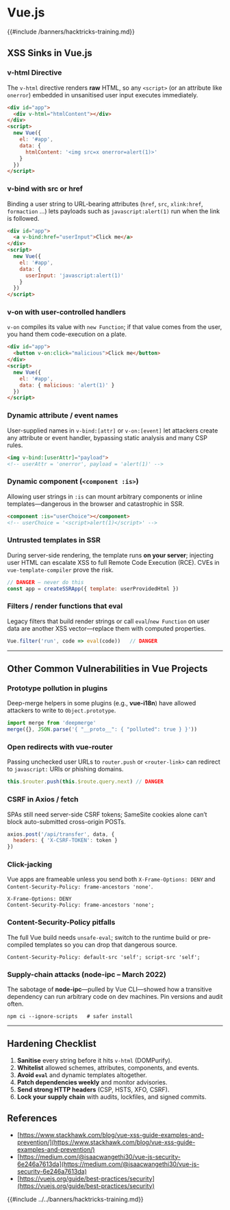 # Vue.js

{{#include /banners/hacktricks-training.md}}



## XSS Sinks in Vue.js

### v-html Directive
The `v-html` directive renders **raw** HTML, so any `<script>` (or an attribute like `onerror`) embedded in unsanitised user input executes immediately.

```html
<div id="app">
  <div v-html="htmlContent"></div>
</div>
<script>
  new Vue({
    el: '#app',
    data: {
      htmlContent: '<img src=x onerror=alert(1)>'
    }
  })
</script>
```

### v-bind with src or href
Binding a user string to URL-bearing attributes (`href`, `src`, `xlink:href`, `formaction` …) lets payloads such as `javascript:alert(1)` run when the link is followed.

```html
<div id="app">
  <a v-bind:href="userInput">Click me</a>
</div>
<script>
  new Vue({
    el: '#app',
    data: {
      userInput: 'javascript:alert(1)'
    }
  })
</script>
```

### v-on with user-controlled handlers
`v-on` compiles its value with `new Function`; if that value comes from the user, you hand them code-execution on a plate.

```html
<div id="app">
  <button v-on:click="malicious">Click me</button>
</div>
<script>
  new Vue({
    el: '#app',
    data: { malicious: 'alert(1)' }
  })
</script>
```

### Dynamic attribute / event names
User-supplied names in `v-bind:[attr]` or `v-on:[event]` let attackers create any attribute or event handler, bypassing static analysis and many CSP rules.

```html
<img v-bind:[userAttr]="payload">
<!-- userAttr = 'onerror', payload = 'alert(1)' -->
```

### Dynamic component (`<component :is>`)
Allowing user strings in `:is` can mount arbitrary components or inline templates—dangerous in the browser and catastrophic in SSR.

```html
<component :is="userChoice"></component>
<!-- userChoice = '<script>alert(1)</script>' -->
```

### Untrusted templates in SSR
During server-side rendering, the template runs **on your server**; injecting user HTML can escalate XSS to full Remote Code Execution (RCE). CVEs in `vue-template-compiler` prove the risk.

```js
// DANGER – never do this
const app = createSSRApp({ template: userProvidedHtml })
```

### Filters / render functions that eval
Legacy filters that build render strings or call `eval`/`new Function` on user data are another XSS vector—replace them with computed properties.

```js
Vue.filter('run', code => eval(code))   // DANGER
```

---

## Other Common Vulnerabilities in Vue Projects

### Prototype pollution in plugins
Deep-merge helpers in some plugins (e.g., **vue-i18n**) have allowed attackers to write to `Object.prototype`.

```js
import merge from 'deepmerge'
merge({}, JSON.parse('{ "__proto__": { "polluted": true } }'))
```

### Open redirects with vue-router
Passing unchecked user URLs to `router.push` or `<router-link>` can redirect to `javascript:` URIs or phishing domains.

```js
this.$router.push(this.$route.query.next) // DANGER
```

### CSRF in Axios / fetch
SPAs still need server-side CSRF tokens; SameSite cookies alone can’t block auto-submitted cross-origin POSTs.

```js
axios.post('/api/transfer', data, {
  headers: { 'X-CSRF-TOKEN': token }
})
```

### Click-jacking
Vue apps are frameable unless you send both `X-Frame-Options: DENY` and `Content-Security-Policy: frame-ancestors 'none'`.

```http
X-Frame-Options: DENY
Content-Security-Policy: frame-ancestors 'none';
```

### Content-Security-Policy pitfalls
The full Vue build needs `unsafe-eval`; switch to the runtime build or pre-compiled templates so you can drop that dangerous source.

```http
Content-Security-Policy: default-src 'self'; script-src 'self';
```

### Supply-chain attacks (node-ipc – March 2022)
The sabotage of **node-ipc**—pulled by Vue CLI—showed how a transitive dependency can run arbitrary code on dev machines. Pin versions and audit often.

```shell
npm ci --ignore-scripts   # safer install
```

---

## Hardening Checklist

1. **Sanitise** every string before it hits `v-html` (DOMPurify).
2. **Whitelist** allowed schemes, attributes, components, and events.
3. **Avoid `eval`** and dynamic templates altogether.
4. **Patch dependencies weekly** and monitor advisories.
5. **Send strong HTTP headers** (CSP, HSTS, XFO, CSRF).
6. **Lock your supply chain** with audits, lockfiles, and signed commits.

## References

- [https://www.stackhawk.com/blog/vue-xss-guide-examples-and-prevention/](https://www.stackhawk.com/blog/vue-xss-guide-examples-and-prevention/)
- [https://medium.com/@isaacwangethi30/vue-js-security-6e246a7613da](https://medium.com/@isaacwangethi30/vue-js-security-6e246a7613da)
- [https://vuejs.org/guide/best-practices/security](https://vuejs.org/guide/best-practices/security)

{{#include ../../banners/hacktricks-training.md}}
